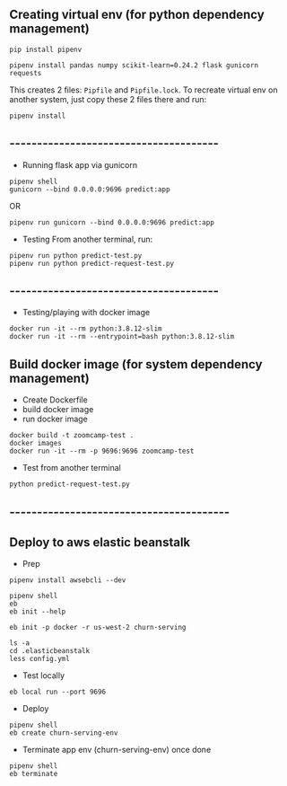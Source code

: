 ## Creating virtual env (for python dependency management)
```
pip install pipenv

pipenv install pandas numpy scikit-learn=0.24.2 flask gunicorn requests
```

This creates 2 files: `Pipfile` and `Pipfile.lock`.
To recreate virtual env on another system, just copy these 2 files there and run:
```
pipenv install
```
## --------------------------------------

- Running flask app via gunicorn
```
pipenv shell
gunicorn --bind 0.0.0.0:9696 predict:app
```
OR

```
pipenv run gunicorn --bind 0.0.0.0:9696 predict:app
```

- Testing From another terminal, run:
```
pipenv run python predict-test.py
pipenv run python predict-request-test.py
```

## --------------------------------------

- Testing/playing with docker image
```
docker run -it --rm python:3.8.12-slim
docker run -it --rm --entrypoint=bash python:3.8.12-slim
```

## Build docker image (for system dependency management)

- Create Dockerfile
- build docker image
- run docker image
```
docker build -t zoomcamp-test .
docker images
docker run -it --rm -p 9696:9696 zoomcamp-test
```

- Test from another terminal
```
python predict-request-test.py
```

## ----------------------------------------

## Deploy to aws elastic beanstalk

- Prep
```
pipenv install awsebcli --dev

pipenv shell
eb
eb init --help

eb init -p docker -r us-west-2 churn-serving

ls -a
cd .elasticbeanstalk
less config.yml
```

- Test locally
```
eb local run --port 9696
```

- Deploy
```
pipenv shell
eb create churn-serving-env
```

- Terminate app env (churn-serving-env) once done
```
pipenv shell
eb terminate
```